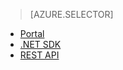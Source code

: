 ﻿> [AZURE.SELECTOR]
- [Portal](/documentation/articles/media-services-manage-content/)
- [.NET SDK](/documentation/articles/media-services-dotnet-upload-files/)
- [REST API](/documentation/articles/media-services-rest-upload-files/)

<!--HONumber=47-->
